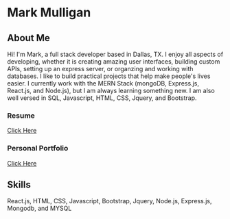 # Mark Mulligan

## About Me
Hi!  I'm Mark, a full stack developer based in Dallas, TX. I enjoy all aspects of developing, whether it is creating amazing
user interfaces, building custom APIs, setting up an express
server, or organzing and working with databases. I like to build
practical projects that help make people's lives easier. I currently work with the MERN Stack (mongoDB, Express.js,
React.js, and Node.js), but I am always learning something new. I
am also well versed in SQL, Javascript, HTML, CSS, Jquery, and
Bootstrap.

### Resume
[Click Here](https://mark-mulligan.github.io/assets/images/MarkMulliganFrontEndDeveloper.pdf)

### Personal Portfolio
[Click Here](https://mark-mulligan.github.io/)

## Skills
React.js, HTML, CSS, Javascript, Bootstrap, Jquery, Node.js, Express.js, Mongodb, and MYSQL
